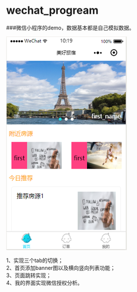 # wechat_progream
###微信小程序的demo，数据基本都是自己模拟数据。
<br>

![img](https://github.com/cherry410/wechat_progream/blob/master/display_img/wechat_homes.png)


1、实现三个tab的切换；<br>
2、首页添加banner图以及横向竖向列表功能；<br>
3、页面跳转实现；<br>
4、我的界面实现微信授权分析。
